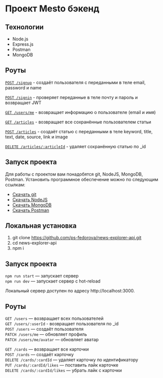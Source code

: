 # Проект Mesto бэкенд

## Технологии
   
   * Node.js
   * Express.js
   * Postman
   * MongoDB

## Роуты 

[`POST /signup`](#Регистрация) -  создаёт пользователя с переданными в теле email, password и name

[`POST /signin`](#Авторизация)  - проверяет переданные в теле почту и пароль и возвращает JWT

[`GET /users/me`](#Получить-информацию-о-пользователе) - возвращает информацию о пользователе (email и имя)

[`GET /articles`](#Получить-все-сохраненные-статьи) - возвращает все сохранённые пользователем статьи

[`POST /articles`](#Создать-статью) - создаёт статью с переданными в теле keyword, title, text, date, source, link и image

[`DELETE /articles/:articleId`](#Удалить-статью) - удаляет сохранённую статью  по _id

## Запуск проекта

Для работы с проектом вам понадобятся git, NodeJS, MongoDB, Postman. Установить программное обеспечение можно по следующим ссылкам:

* [Скачать git](https://git-scm.com/book/en/v2/Getting-Started-Installing-Git)
* [Скачать NodeJS](https://nodejs.org/en/download/package-manager/)
* [Скачать MongoDB](https://docs.mongodb.com/manual/administration/install-community/)
* [Скачать Postman](https://www.postman.com/downloads/)

## Локальная установка

1. git clone https://github.com/ps-fedorova/news-explorer-api.git
2. cd news-explorer-api
3. npm i

## Запуск проекта

`npm run start` — запускает сервер   
`npm run dev` — запускает сервер с hot-reload

Локальный сервер доступен по адресу http://localhost:3000.

## Роуты

`GET /users` — возвращает всех пользователей   
`GET /users/:userId` - возвращает пользователя по _id   
`POST /users` — создаёт пользователя   
`PATCH /users/me` — обновляет профиль   
`PATCH /users/me/avatar` — обновляет аватар   

`GET /cards` — возвращает все карточки   
`POST /cards` — создаёт карточку   
`DELETE /cards/:cardId` — удаляет карточку по идентификатору   
`PUT /cards/:cardId/likes` — поставить лайк карточке   
`DELETE /cards/:cardId/likes` — убрать лайк с карточки   
